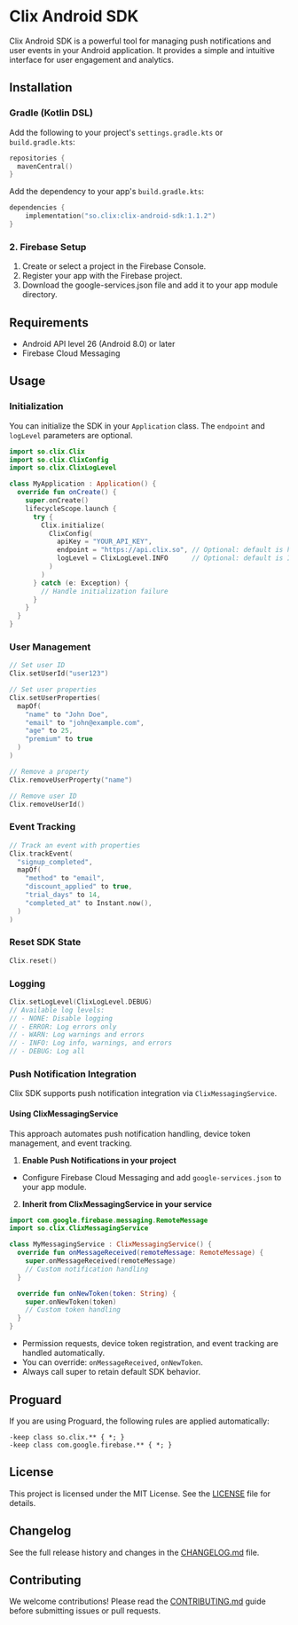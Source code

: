 # Clix Android SDK

Clix Android SDK is a powerful tool for managing push notifications and user events in your Android application. It provides a simple and intuitive interface for user engagement and analytics.

## Installation

### Gradle (Kotlin DSL)

Add the following to your project's `settings.gradle.kts` or `build.gradle.kts`:

```kotlin
repositories {
  mavenCentral()
}
```

Add the dependency to your app's `build.gradle.kts`:

```kotlin
dependencies {
    implementation("so.clix:clix-android-sdk:1.1.2")
}
```

### 2. Firebase Setup

1. Create or select a project in the Firebase Console.
2. Register your app with the Firebase project.
3. Download the google-services.json file and add it to your app module directory.

## Requirements

- Android API level 26 (Android 8.0) or later
- Firebase Cloud Messaging

## Usage

### Initialization

You can initialize the SDK in your `Application` class. The `endpoint` and `logLevel` parameters are optional.

```kotlin
import so.clix.Clix
import so.clix.ClixConfig
import so.clix.ClixLogLevel

class MyApplication : Application() {
  override fun onCreate() {
    super.onCreate()
    lifecycleScope.launch {
      try {
        Clix.initialize(
          ClixConfig(
            apiKey = "YOUR_API_KEY",
            endpoint = "https://api.clix.so", // Optional: default is https://api.clix.so
            logLevel = ClixLogLevel.INFO      // Optional: default is INFO
          )
        )
      } catch (e: Exception) {
        // Handle initialization failure
      }
    }
  }
}
```

### User Management

```kotlin
// Set user ID
Clix.setUserId("user123")

// Set user properties
Clix.setUserProperties(
  mapOf(
    "name" to "John Doe",
    "email" to "john@example.com",
    "age" to 25,
    "premium" to true
  )
)

// Remove a property
Clix.removeUserProperty("name")

// Remove user ID
Clix.removeUserId()
```

### Event Tracking

```kotlin
// Track an event with properties
Clix.trackEvent(
  "signup_completed",
  mapOf(
    "method" to "email",
    "discount_applied" to true,
    "trial_days" to 14,
    "completed_at" to Instant.now(),
  )
)
```

### Reset SDK State

```kotlin
Clix.reset()
```

### Logging

```kotlin
Clix.setLogLevel(ClixLogLevel.DEBUG)
// Available log levels:
// - NONE: Disable logging
// - ERROR: Log errors only
// - WARN: Log warnings and errors
// - INFO: Log info, warnings, and errors
// - DEBUG: Log all
```

### Push Notification Integration

Clix SDK supports push notification integration via `ClixMessagingService`.

#### Using ClixMessagingService

This approach automates push notification handling, device token management, and event tracking.

1. **Enable Push Notifications in your project**

- Configure Firebase Cloud Messaging and add `google-services.json` to your app module.

2. **Inherit from ClixMessagingService in your service**

```kotlin
import com.google.firebase.messaging.RemoteMessage
import so.clix.ClixMessagingService

class MyMessagingService : ClixMessagingService() {
  override fun onMessageReceived(remoteMessage: RemoteMessage) {
    super.onMessageReceived(remoteMessage)
    // Custom notification handling
  }

  override fun onNewToken(token: String) {
    super.onNewToken(token)
    // Custom token handling
  }
}
```

- Permission requests, device token registration, and event tracking are handled automatically.
- You can override: `onMessageReceived`, `onNewToken`.
- Always call super to retain default SDK behavior.

## Proguard

If you are using Proguard, the following rules are applied automatically:

```proguard
-keep class so.clix.** { *; }
-keep class com.google.firebase.** { *; }
```

## License

This project is licensed under the MIT License. See the [LICENSE](LICENSE) file for details.

## Changelog

See the full release history and changes in the [CHANGELOG.md](CHANGELOG.md) file.

## Contributing

We welcome contributions! Please read the [CONTRIBUTING.md](CONTRIBUTING.md) guide before submitting issues or pull requests.
